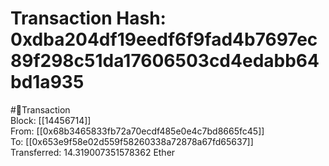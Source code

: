 
Transaction Hash: 0xdba204df19eedf6f9fad4b7697ec89f298c51da17606503cd4edabb64bd1a935
====================================================================================
  
#💸Transaction  
Block: [[14456714]]  
From: [[0x68b3465833fb72a70ecdf485e0e4c7bd8665fc45]]  
To: [[0x653e9f58e02d559f58260338a72878a67fd65637]]  
Transferred: 14.319007351578362 Ether